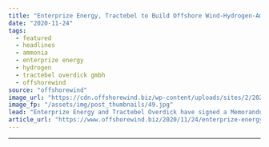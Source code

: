 ```yaml
---
title: "Enterprize Energy, Tractebel to Build Offshore Wind-Hydrogen-Ammonia Platform Prototype"
date: "2020-11-24"
tags: 
  - featured
  - headlines
  - ammonia
  - enterprize energy
  - hydrogen
  - tractebel overdick gmbh
  - offshorewind
source: "offshorewind"
image_url: "https://cdn.offshorewind.biz/wp-content/uploads/sites/2/2020/11/24140559/illustration_Enterprize-Energy.jpg"
image_fp: "/assets/img/post_thumbnails/49.jpg"
lead: "Enterprize Energy and Tractebel Overdick have signed a Memorandum of Understanding to work together on"
article_url: "https://www.offshorewind.biz/2020/11/24/enterprize-energy-tractebel-to-build-offshore-wind-hydrogen-ammonia-platform-prototype/"
---
```


---
